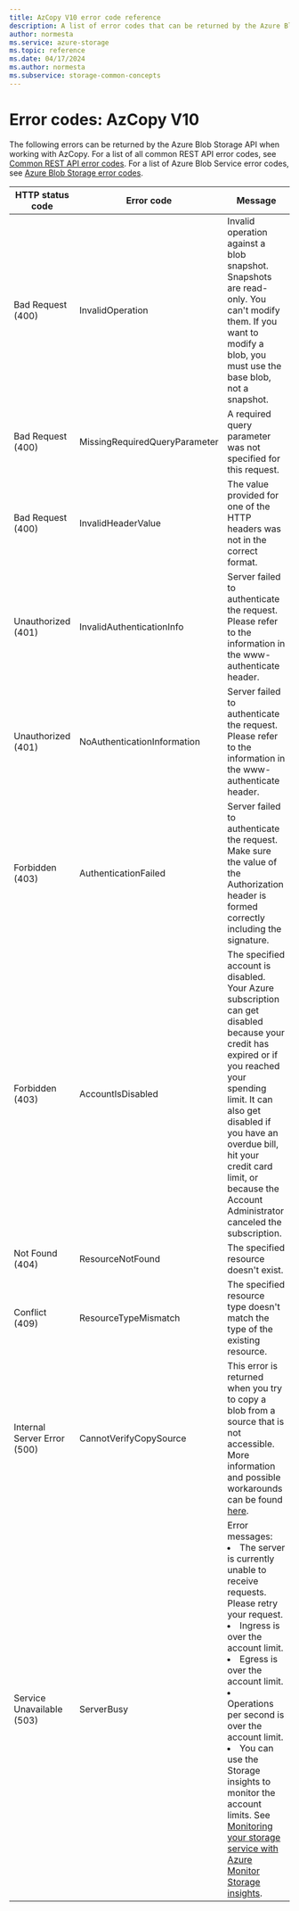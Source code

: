```yaml
---
title: AzCopy V10 error code reference
description: A list of error codes that can be returned by the Azure Blob Storage API when working with AzCopy
author: normesta
ms.service: azure-storage
ms.topic: reference
ms.date: 04/17/2024
ms.author: normesta
ms.subservice: storage-common-concepts
---
```


# Error codes: AzCopy V10

The following errors can be returned by the Azure Blob Storage API when working with AzCopy. For a list of all common REST API error codes, see [Common REST API error codes](/rest/api/storageservices/common-rest-api-error-codes). For a list of Azure Blob Service error codes, see [Azure Blob Storage error codes](/rest/api/storageservices/blob-service-error-codes).

| HTTP status code | Error code | Message |
| ---------- | ------- | ----- |
| Bad Request (400) | InvalidOperation | Invalid operation against a blob snapshot. Snapshots are read-only. You can't modify them. If you want to modify a blob, you must use the base blob, not a snapshot.|
| Bad Request (400) | MissingRequiredQueryParameter | A required query parameter was not specified for this request. |
| Bad Request (400) | InvalidHeaderValue | The value provided for one of the HTTP headers was not in the correct format. |
| Unauthorized (401) | InvalidAuthenticationInfo | Server failed to authenticate the request. Please refer to the information in the www-authenticate header. |
| Unauthorized (401) | NoAuthenticationInformation | Server failed to authenticate the request. Please refer to the information in the www-authenticate header. |
| Forbidden (403) | AuthenticationFailed | Server failed to authenticate the request. Make sure the value of the Authorization header is formed correctly including the signature.|
| Forbidden (403) | AccountIsDisabled | The specified account is disabled. Your Azure subscription can get disabled because your credit has expired or if you reached your spending limit. It can also get disabled if you have an overdue bill, hit your credit card limit, or because the Account Administrator canceled the subscription. |
| Not Found (404) | ResourceNotFound | The specified resource doesn't exist. |
| Conflict (409) | ResourceTypeMismatch | The specified resource type doesn't match the type of the existing resource. |
| Internal Server Error (500) | CannotVerifyCopySource | This error is returned when you try to copy a blob from a source that is not accessible. More information and possible workarounds can be found [here](/troubleshoot/azure/azure-storage/blobs/connectivity/copy-blobs-between-storage-accounts-network-restriction#copy-blobs-between-storage-accounts-in-a-hub-spoke-architecture-using-private-endpoints). |
| Service Unavailable (503) | ServerBusy | Error messages:<li>The server is currently unable to receive requests. Please retry your request.<li>Ingress is over the account limit.<li>Egress is over the account limit.<li>Operations per second is over the account limit.<li>You can use the Storage insights to monitor the account limits. See [Monitoring your storage service with Azure Monitor Storage insights](storage-insights-overview.md). |